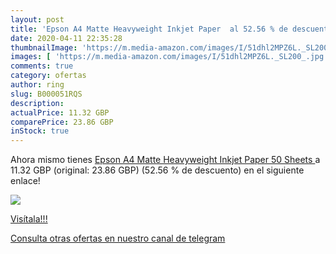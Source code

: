 ```yaml
---
layout: post
title: 'Epson A4 Matte Heavyweight Inkjet Paper  al 52.56 % de descuento'
date: 2020-04-11 22:35:28
thumbnailImage: 'https://m.media-amazon.com/images/I/51dhl2MPZ6L._SL200_.jpg'
images: [ 'https://m.media-amazon.com/images/I/51dhl2MPZ6L._SL200_.jpg' ]
comments: true
category: ofertas
author: ring
slug: B000051RQS
description:
actualPrice: 11.32 GBP
comparePrice: 23.86 GBP
inStock: true
---
```


Ahora mismo tienes [Epson A4 Matte Heavyweight Inkjet Paper  50 Sheets ](https://www.amazon.com/dp/B000051RQS/?tag=redken08-20) a 11.32 GBP (original: 23.86 GBP) (52.56 %  de descuento) en el siguiente enlace!

[![](https://m.media-amazon.com/images/I/51dhl2MPZ6L._SL200_.jpg)](https://www.amazon.com/dp/B000051RQS/?tag=redken08-20)

[Visítala!!!](https://www.amazon.com/dp/B000051RQS/?tag=redken08-20)

[Consulta otras ofertas en nuestro canal de telegram](https://t.me/s/ofertas25)
